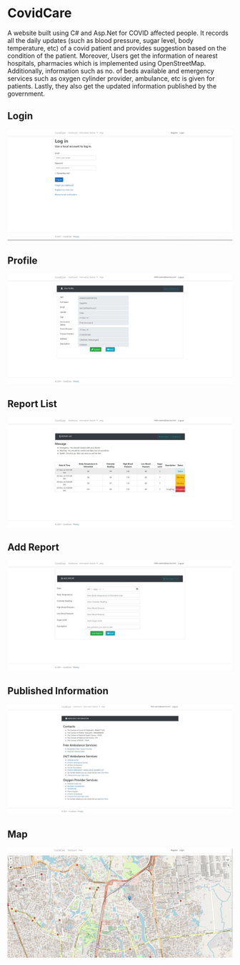 # CovidCare
A website built using C# and Asp.Net for COVID affected people. It records all the daily updates (such as blood pressure, sugar level, body temperature, etc) of a covid patient and provides suggestion based on
the condition of the patient. Moreover, Users get the information of nearest hospitals, pharmacies which is implemented using OpenStreetMap.
Additionally, information such as no. of beds available and emergency services such as oxygen cylinder provider, ambulance, etc is given for patients.
Lastly, they also get the updated information published by the government.

## Login
![Login_Page](Images/covidcare_login.JPG)

## Profile
![Login Page](Images/covidcare_profile.JPG)

## Report List
![Report List](Images/covidcare_reportlist.JPG)

## Add Report
![Add report](Images/covidcare_addreport.JPG)

## Published Information
![Published Information](Images/covidcare_info.JPG)

## Map
![Map](Images/covidcare_map.JPG)


